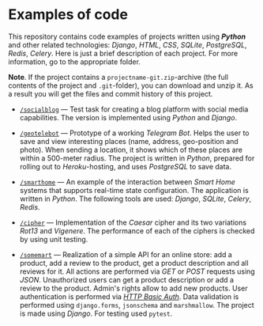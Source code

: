 # Examples of code

This repository contains code examples of projects written using **_Python_** and other related technologies: *Django*, *HTML*, *CSS*, *SQLite*, *PostgreSQL*, *Redis*, *Celery*. Here is just a brief description of each project. For more information, go to the appropriate folder.

**Note**. If the project contains a `projectname-git.zip`-archive (the full contents of the project and `.git`-folder), you can download and unzip it. As a result you will get the files and commit history of this project.

- [`/socialblog`](https://github.com/ptaiga/examples/tree/master/socialblog) &mdash; Test task for creating a blog platform with social media capabilities. The version is implemented using _Python_ and _Django_.

- [`/geotelebot`](https://github.com/ptaiga/examples/tree/master/geotelebot) &mdash; Prototype of a working _Telegram Bot_. Helps the user to save and view interesting places (name, address, geo-position and photo). When sending a location, it shows which of these places are within a 500-meter radius. The project is written in _Python_, prepared for rolling out to _Heroku_-hosting, and uses _PostgreSQL_ to save data.

- [`/smarthome`](https://github.com/ptaiga/examples/tree/master/smarthome) &mdash; An example of the interaction between _Smart Home_ systems that supports real-time state configuration. The application is written in _Python_. The following tools are used: _Django_, _SQLite_, _Celery_, _Redis_.

- [`/cipher`](https://github.com/ptaiga/examples/tree/master/cipher) &mdash; Implementation of the _Caesar_ cipher and its two variations _Rot13_ and _Vigenere_. The performance of each of the ciphers is checked by using unit testing.

- [`/somemart`](https://github.com/ptaiga/examples/tree/master/somemart) &mdash; Realization of a simple API for an online store: add a product, add a review to the product, get a product description and all reviews for it. All actions are performed via _GET_ or _POST_ requests using _JSON_. Unauthorized users can get a product description or add a review to the product. Admin's rights allow to add new products. User authentication is performed via [_HTTP Basic Auth_](https://en.wikipedia.org/wiki/Basic_access_authentication). Data validation is performed using `django.forms`, `jsonschema` and `marshmallow`. The project is made using _Django_. For testing used `pytest`.
